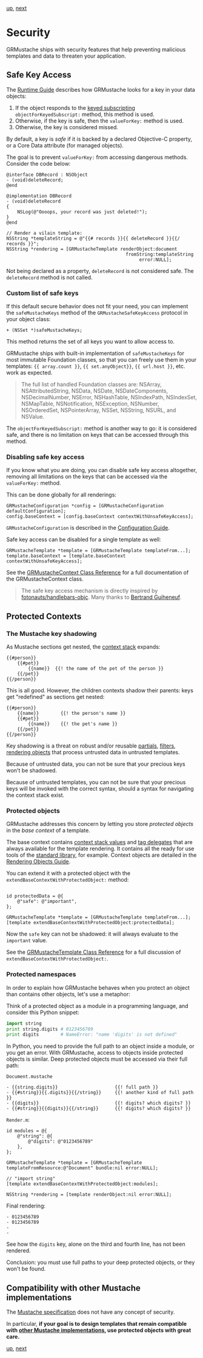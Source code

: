 [up](../../../../GRMustache#documentation), [next](compatibility.md)

Security
========

GRMustache ships with security features that help preventing malicious templates and data to threaten your application.


Safe Key Access
---------------

The [Runtime Guide](runtime.md) describes how GRMustache looks for a key in your data objects:

1. If the object responds to the [keyed subscripting](http://clang.llvm.org/docs/ObjectiveCLiterals.html#dictionary-style-subscripting) `objectForKeyedSubscript:` method, this method is used.
2. Otherwise, if the key is safe, then the `valueForKey:` method is used.
3. Otherwise, the key is considered missed.

By default, a key is *safe* if it is backed by a declared Objective-C property, or a Core Data attribute (for managed objects).

The goal is to prevent `valueForKey:` from accessing dangerous methods. Consider the code below:

```objc
@interface DBRecord : NSObject
- (void)deleteRecord;
@end

@implementation DBRecord
- (void)deleteRecord
{
    NSLog(@"Oooops, your record was just deleted!");
}
@end

// Render a vilain template:
NSString *templateString = @"{{# records }}{{ deleteRecord }}{{/ records }}";
NSString *rendering = [GRMustacheTemplate renderObject:document
                                            fromString:templateString
                                                 error:NULL];
```

Not being declared as a property, `deleteRecord` is not considered safe. The `deleteRecord` method is not called.


### Custom list of safe keys

If this default secure behavior does not fit your need, you can implement the `safeMustacheKeys` method of the `GRMustacheSafeKeyAccess` protocol in your object class:

```objc
+ (NSSet *)safeMustacheKeys;
```

This method returns the set of all keys you want to allow access to.

GRMustache ships with built-in implementation of `safeMustacheKeys` for most immutable Foundation classes, so that you can freely use them in your templates: `{{ array.count }}`, `{{ set.anyObject}}`, `{{ url.host }}`, etc. work as expected.

> The full list of handled Foundation classes are: NSArray, NSAttributedString, NSData, NSDate, NSDateComponents, NSDecimalNumber, NSError, NSHashTable, NSIndexPath, NSIndexSet, NSMapTable, NSNotification, NSException, NSNumber, NSOrderedSet, NSPointerArray, NSSet, NSString, NSURL, and NSValue.

The `objectForKeyedSubscript:` method is another way to go: it is considered safe, and there is no limitation on keys that can be accessed through this method.


### Disabling safe key access

If you know what you are doing, you can disable safe key access altogether, removing all limitations on the keys that can be accessed via the `valueForKey:` method.

This can be done globally for all renderings:

```objc
GRMustacheConfiguration *config = [GRMustacheConfiguration defaultConfiguration];
config.baseContext = [config.baseContext contextWithUnsafeKeyAccess];
```

`GRMustacheConfiguration` is described in the [Configuration Guide](configuration.md).

Safe key access can be disabled for a single template as well:

```objc
GRMustacheTemplate *template = [GRMustacheTemplate templateFrom...];
template.baseContext = [template.baseContext contextWithUnsafeKeyAccess];
```

See the [GRMustacheContext Class Reference](http://groue.github.io/GRMustache/Reference/Classes/GRMustacheContext.html) for a full documentation of the GRMustacheContext class.

> The safe key access mechanism is directly inspired by [fotonauts/handlebars-objc](https://github.com/fotonauts/handlebars-objc). Many thanks to [Bertrand Guiheneuf](https://github.com/bertrand).


Protected Contexts
------------------

### The Mustache key shadowing

As Mustache sections get nested, the [context stack](runtime.md#the-context-stack) expands:

    {{#person}}
        {{#pet}}
            {{name}}  {{! the name of the pet of the person }}
        {{/pet}}
    {{/person}}

This is all good. However, the children contexts shadow their parents: keys get "redefined" as sections get nested:

    {{#person}}
        {{name}}        {{! the person's name }}
        {{#pet}}
            {{name}}    {{! the pet's name }}
        {{/pet}}
    {{/person}}

Key shadowing is a threat on robust and/or reusable [partials](partials.md), [filters](filters.md), [rendering objects](rendering_objects.md) that process untrusted data in untrusted templates.

Because of untrusted data, you can not be sure that your precious keys won't be shadowed.

Because of untrusted templates, you can not be sure that your precious keys will be invoked with the correct syntax, should a syntax for navigating the context stack exist.


### Protected objects

GRMustache addresses this concern by letting you store *protected objects* in the *base context* of a template.

The base context contains [context stack values](runtime.md#the-context-stack) and [tag delegates](delegate.md) that are always available for the template rendering. It contains all the ready for use tools of the [standard library](standard_library.md), for example. Context objects are detailed in the [Rendering Objects Guide](rendering_objects.md).

You can extend it with a protected object with the `extendBaseContextWithProtectedObject:` method:

```objc

id protectedData = @{
    @"safe": @"important",
};

GRMustacheTemplate *template = [GRMustacheTemplate templateFrom...];
[template extendBaseContextWithProtectedObject:protectedData];
```

Now the `safe` key can not be shadowed: it will always evaluate to the `important` value.

See the [GRMustacheTemplate Class Reference](http://groue.github.io/GRMustache/Reference/Classes/GRMustacheTemplate.html) for a full discussion of `extendBaseContextWithProtectedObject:`.


### Protected namespaces

In order to explain how GRMustache behaves when you protect an object than contains other objects, let's use a metaphor:

Think of a protected object as a module in a programming language, and consider this Python snippet:

```python
import string
print string.digits # 0123456789
print digits        # NameError: "name 'digits' is not defined"
```

In Python, you need to provide the full path to an object inside a module, or you get an error. With GRMustache, access to objects inside protected objects is similar. Deep protected objects must be accessed via their full path:

`Document.mustache`

    - {{string.digits}}                     {{! full path }}
    - {{#string}}{{.digits}}{{/string}}     {{! another kind of full path }}
    - {{digits}}                            {{! digits? which digits? }}
    - {{#string}}{{digits}}{{/string}}      {{! digits? which digits? }}

`Render.m`:

```objc
id modules = @{
    @"string": @{
        @"digits": @"0123456789"
    },
};

GRMustacheTemplate *template = [GRMustacheTemplate templateFromResource:@"Document" bundle:nil error:NULL];

// "import string"
[template extendBaseContextWithProtectedObject:modules];

NSString *rendering = [template renderObject:nil error:NULL];
```

Final rendering:

    - 0123456789
    - 0123456789
    - 
    - 

See how the `digits` key, alone on the third and fourth line, has not been rendered.

Conclusion: you must use full paths to your deep protected objects, or they won't be found.


Compatibility with other Mustache implementations
-------------------------------------------------

The [Mustache specification](https://github.com/mustache/spec) does not have any concept of security.

In particular, **if your goal is to design templates that remain compatible with [other Mustache implementations](https://github.com/defunkt/mustache/wiki/Other-Mustache-implementations), use protected objects with great care.**


[up](../../../../GRMustache#documentation), [next](compatibility.md)
